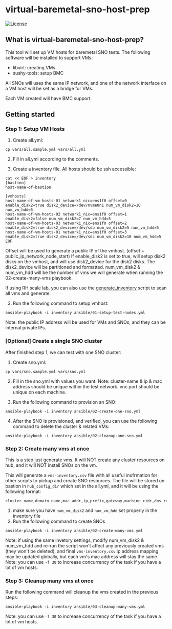 # virtual-baremetal-sno-host-prep

[![License](https://img.shields.io/:license-apache-blue.svg)](http://www.apache.org/licenses/LICENSE-2.0.html)

## What is virtual-baremetal-sno-host-prep?

This tool will set up VM hosts for baremetal SNO tests. The following software will be installed to support VMs:
- libvirt: creating VMs
- sushy-tools: setup BMC

All SNOs will uses the same IP network, and one of the network interface on a VM host will be set as a bridge for VMs.

Each VM created will have BMC support.

## Getting started

### Step 1: Setup VM Hosts

1. Create all.yml:
```
cp vars/all.sample.yml vars/all.yml
```

2. Fill in all.yml according to the comments.

3. Create a inventory file. All hosts should be ssh accessible:
```
cat << EOF > inventory
[bastion]
host-name-of-bastion

[vmhosts]
host-name-of-vm-hosts-01 network1_nic=ens1f0 offset=0 enable_disk2=true disk2_device=/dev/nvme0n1 num_vm_disk2=10 num_vm_hdd=5
host-name-of-vm-hosts-02 network1_nic=ens1f0 offset=1 enable_disk2=false num_vm_disk2=7 num_vm_hdd=5
host-name-of-vm-hosts-03 network1_nic=ens1f0 offset=2 enable_disk2=true disk2_device=/dev/sdb num_vm_disk2=5 num_vm_hdd=5
host-name-of-vm-hosts-01 network1_nic=ens1f0 offset=3 enable_disk2=true disk2_device=/dev/sdc num_vm_disk2=10 num_vm_hdd=5
EOF
```
   Offset will be used to generate a public IP of the vmhost. (offset + public_ip_network_node_start)
   If enable_disk2 is set to true, will setup disk2 disks on the vmhost, and will use disk2_device for the disk2 disks. The disk2_device will be partitioned and formatted.
   num_vm_disk2 & num_vm_hdd will be the number of vms we will generate when running the 02-create-many-vms playbook.

   If using RH scale lab, you can also use the [generate_inventory](generate_inventory/README.md) script to scan all vms and generate.


3. Run the following command to setup vmhost:
```
ansible-playbook -i inventory ansible/01-setup-test-nodes.yml
```

Note: the public IP address will be used for VMs and SNOs, and they can be internal private IPs.

### [Optional] Create a single SNO cluster
After finished step 1, we can test with one SNO cluster:
1. Create sno.yml:
```
cp vars/sno.sample.yml vars/sno.yml
```

2. Fill in the sno.yml with values you want. Note: cluster-name & ip & mac address should be unique within the test network. vnc port should be unique on each machine.

3. Run the following command to provision an SNO:
```
ansible-playbook -i inventory ansible/02-create-one-sno.yml
```

4. After the SNO is provisioned, and verified, you can use the following command to delete the cluster & related VMs:
```
ansible-playbook -i inventory ansible/02-cleanup-one-sno.yml
```

### Step 2: Create many vms at once
This is a step just generate vms. It will NOT create any cluster resources on hub, and it will NOT install SNOs on the vm.

This will generate a `vms-inventory.csv` file with all useful inofrmation for other scripts to pickup and create SNO resources.
The file will be stored on bastion in `hub_config_dir` which set in the all.yml, and it will be using the following format:
```
cluster_name,domain_name,mac_addr,ip,prefix,gateway,machine_cidr,dns_resolver,bmc_addr,bmc_username,bmc_password
```

1. make sure you have `num_vm_disk2` and `num_vm_hdd` set properly in the inventory file
2. Run the following command to create SNOs
```
ansible-playbook -i inventory ansible/02-create-many-vms.yml
```

Note: if using the same invetory settings, modify num_vm_disk2 & num_vm_hdd and re-run the script won't affect any previously created vms (they won't be deleted), and final `vms-inventory.csv` ip address mapping may be updated globally, but each vm's mac address will stay the same.
Note: you can use `-f 30` to increase concurrency of the task if you have a lot of vm hosts.

### Step 3: Cleanup many vms at once
Run the following command will cleanup the vms created in the previous steps:
```
ansible-playbook -i inventory ansible/03-cleanup-many-vms.yml
```

Note: you can use `-f 30` to increase concurrency of the task if you have a lot of vm hosts.
